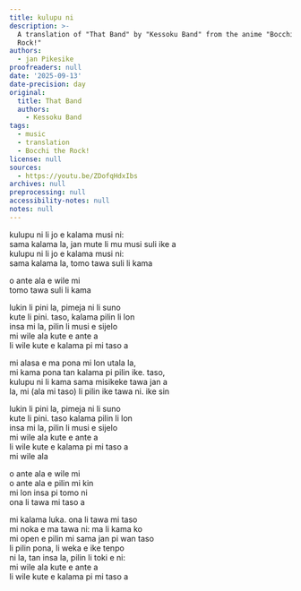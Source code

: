 ```yaml
---
title: kulupu ni
description: >-
  A translation of "That Band" by "Kessoku Band" from the anime "Bocchi the
  Rock!"
authors:
  - jan Pikesike
proofreaders: null
date: '2025-09-13'
date-precision: day
original:
  title: That Band
  authors:
    - Kessoku Band
tags:
  - music
  - translation
  - Bocchi the Rock!
license: null
sources:
  - https://youtu.be/ZDofqHdxIbs
archives: null
preprocessing: null
accessibility-notes: null
notes: null
---
```


kulupu ni li jo e kalama musi ni:  
sama kalama la, jan mute li mu musi suli ike a  
kulupu ni li jo e kalama musi ni:  
sama kalama la, tomo tawa suli li kama  

o ante ala e wile mi  
tomo tawa suli li kama  

lukin li pini la, pimeja ni li suno  
kute li pini. taso, kalama pilin li lon  
insa mi la, pilin li musi e sijelo  
mi wile ala kute e ante a  
li wile kute e kalama pi mi taso a  

mi alasa e ma pona mi lon utala la,  
mi kama pona tan kalama pi pilin ike. taso,  
kulupu ni li kama sama misikeke tawa jan a  
la, mi (ala mi taso) li pilin ike tawa ni. ike sin  

lukin li pini la, pimeja ni li suno  
kute li pini. taso kalama pilin li lon  
insa mi la, pilin li musi e sijelo  
mi wile ala kute e ante a  
li wile kute e kalama pi mi taso a  
mi wile ala  

o ante ala e wile mi  
o ante ala e pilin mi kin  
mi lon insa pi tomo ni  
ona li tawa mi taso a  

mi kalama luka. ona li tawa mi taso  
mi noka e ma tawa ni: ma li kama ko  
mi open e pilin mi sama jan pi wan taso  
li pilin pona, li weka e ike tenpo  
ni la, tan insa la, pilin li toki e ni:  
mi wile ala kute e ante a  
li wile kute e kalama pi mi taso a  
